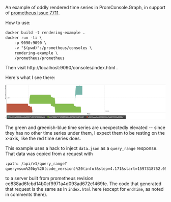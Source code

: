 An example of oddly rendered time series in PromConsole.Graph,
in support of [prometheus issue 7711][].

How to use:

    docker build -t rendering-example .
    docker run -ti \
        -p 9090:9090 \
        -v "$(pwd)":/prometheus/consoles \
        rendering-example \
        /prometheus/prometheus

Then visit http://localhost:9090/consoles/index.html .

Here's what I see there:

![screenshot](./screenshot.png)

The green and greenish-blue time series are unexpectedly elevated --
since they has no other time series under them, I expect them to be
resting on the x-axis, like the red time series does.

This example uses a hack to inject `data.json` as a `query_range` response.
That data was copied from a request with

    :path: /api/v1/query_range?query=sum%20by%20(code_version)%20(info)&step=4.171&start=1597318752.057&end=1597322352.057

to a server built from prometheus revision ce838ad6fcbd14b0cf9971a4d093ad672e1469fe.
The code that generated that request is the same as in `index.html` here
(except for `endTime`, as noted in comments there).

[prometheus issue 7711]: https://github.com/prometheus/prometheus/issues/7711
